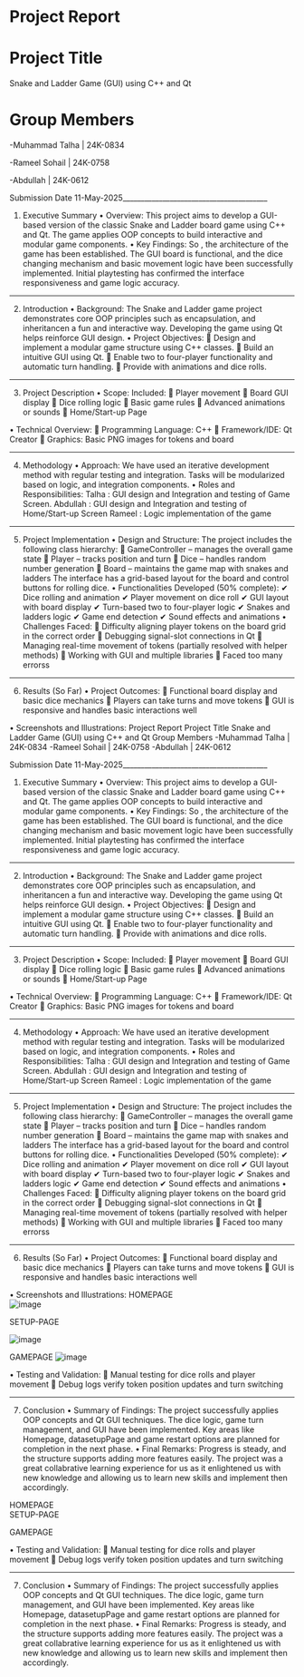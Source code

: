 # Project Report
# Project Title
Snake and Ladder Game (GUI) using C++ and Qt
# Group Members
-Muhammad Talha | 24K-0834

-Rameel Sohail | 24K-0758

-Abdullah | 24K-0612

Submission Date
11-May-2025________________________________________
1. Executive Summary
• Overview:
This project aims to develop a GUI-based version of the classic Snake and Ladder board game using C++ and Qt. The game applies OOP concepts to build interactive and modular game components.
• Key Findings:
So , the architecture of the game has been established. The GUI board is functional, and the dice changing mechanism and basic movement logic have been successfully implemented. Initial playtesting has confirmed the interface responsiveness and game logic accuracy.
________________________________________
2. Introduction
• Background:
The Snake and Ladder game project demonstrates core OOP principles such as encapsulation, and  inheritancen a fun and interactive way. Developing the game using Qt helps reinforce GUI design.
• Project Objectives:
	Design and implement a modular game structure using C++ classes.
	Build an intuitive GUI using Qt.
	Enable two to four-player functionality and automatic turn handling.
	Provide with animations and dice rolls.
________________________________________
3. Project Description
• Scope:
Included:
	Player movement
	Board GUI display
	Dice rolling logic
	Basic game rules 
	Advanced animations or sounds
	Home/Start-up Page


• Technical Overview:
	Programming Language: C++
	Framework/IDE: Qt Creator
	Graphics: Basic PNG images for tokens and board
________________________________________
4. Methodology
• Approach:
We have used an iterative development method with regular testing and integration. Tasks will be modularized based on logic, and integration components.
• Roles and Responsibilities:
Talha : GUI design and Integration and testing of Game Screen.
Abdullah : GUI design and Integration and testing of Home/Start-up Screen
Rameel : Logic implementation of the game
________________________________________

5. Project Implementation
• Design and Structure:
The project includes the following class hierarchy:
	GameController – manages the overall game state
	Player – tracks position and turn
	Dice – handles random number generation
	Board – maintains the game map with snakes and ladders
The interface has a grid-based layout for the board and control buttons for rolling dice.
• Functionalities Developed (50% complete):
✔ Dice rolling and animation
✔ Player movement on dice roll
✔ GUI layout with board display
✔ Turn-based two to four-player logic
✔ Snakes and ladders logic 
✔ Game end detection
✔ Sound effects and animations
• Challenges Faced:
	Difficulty aligning player tokens on the board grid in the correct order
	Debugging signal-slot connections in Qt
	Managing real-time movement of tokens (partially resolved with helper methods)
	Working with GUI and multiple libraries
	Faced too many errorss
________________________________________
6. Results (So Far)
• Project Outcomes:
	Functional board display and basic dice mechanics
	Players can take turns and move tokens
	GUI is responsive and handles basic interactions well




• Screenshots and Illustrations:
Project Report
Project Title
Snake and Ladder Game (GUI) using C++ and Qt
Group Members
-Muhammad Talha | 24K-0834
-Rameel Sohail | 24K-0758
-Abdullah | 24K-0612

Submission Date
11-May-2025________________________________________
1. Executive Summary
• Overview:
This project aims to develop a GUI-based version of the classic Snake and Ladder board game using C++ and Qt. The game applies OOP concepts to build interactive and modular game components.
• Key Findings:
So , the architecture of the game has been established. The GUI board is functional, and the dice changing mechanism and basic movement logic have been successfully implemented. Initial playtesting has confirmed the interface responsiveness and game logic accuracy.
________________________________________
2. Introduction
• Background:
The Snake and Ladder game project demonstrates core OOP principles such as encapsulation, and  inheritancen a fun and interactive way. Developing the game using Qt helps reinforce GUI design.
• Project Objectives:
	Design and implement a modular game structure using C++ classes.
	Build an intuitive GUI using Qt.
	Enable two to four-player functionality and automatic turn handling.
	Provide with animations and dice rolls.
________________________________________
3. Project Description
• Scope:
Included:
	Player movement
	Board GUI display
	Dice rolling logic
	Basic game rules 
	Advanced animations or sounds
	Home/Start-up Page


• Technical Overview:
	Programming Language: C++
	Framework/IDE: Qt Creator
	Graphics: Basic PNG images for tokens and board
________________________________________
4. Methodology
• Approach:
We have used an iterative development method with regular testing and integration. Tasks will be modularized based on logic, and integration components.
• Roles and Responsibilities:
Talha : GUI design and Integration and testing of Game Screen.
Abdullah : GUI design and Integration and testing of Home/Start-up Screen
Rameel : Logic implementation of the game
________________________________________

5. Project Implementation
• Design and Structure:
The project includes the following class hierarchy:
	GameController – manages the overall game state
	Player – tracks position and turn
	Dice – handles random number generation
	Board – maintains the game map with snakes and ladders
The interface has a grid-based layout for the board and control buttons for rolling dice.
• Functionalities Developed (50% complete):
✔ Dice rolling and animation
✔ Player movement on dice roll
✔ GUI layout with board display
✔ Turn-based two to four-player logic
✔ Snakes and ladders logic 
✔ Game end detection
✔ Sound effects and animations
• Challenges Faced:
	Difficulty aligning player tokens on the board grid in the correct order
	Debugging signal-slot connections in Qt
	Managing real-time movement of tokens (partially resolved with helper methods)
	Working with GUI and multiple libraries
	Faced too many errorss
________________________________________
6. Results (So Far)
• Project Outcomes:
	Functional board display and basic dice mechanics
	Players can take turns and move tokens
	GUI is responsive and handles basic interactions well




• Screenshots and Illustrations:
HOMEPAGE  
![image](https://github.com/user-attachments/assets/70cc5d16-6391-4809-8bfc-1a30c66b05c7)

SETUP-PAGE
 

![image](https://github.com/user-attachments/assets/51da20b0-503b-4dd3-b103-87951e6899a8)



GAMEPAGE
![image](https://github.com/user-attachments/assets/0f6c1053-336c-4a9e-9f6c-276e005b3335)

 
• Testing and Validation:
	Manual testing for dice rolls and player movement
	Debug logs verify token position updates and turn switching
________________________________________
7. Conclusion
• Summary of Findings:
The project successfully applies OOP concepts and Qt GUI techniques. The dice logic, game turn management, and GUI have been implemented. Key areas like Homepage, datasetupPage and game restart options are planned for completion in the next phase.
• Final Remarks:
Progress is steady, and the structure supports adding more features easily. The project was a great collabrative learning experience for us as it enlightened us with new knowledge and allowing us to learn new skills and implement then accordingly.


HOMEPAGE  
SETUP-PAGE
 




GAMEPAGE
 
• Testing and Validation:
	Manual testing for dice rolls and player movement
	Debug logs verify token position updates and turn switching
________________________________________
7. Conclusion
• Summary of Findings:
The project successfully applies OOP concepts and Qt GUI techniques. The dice logic, game turn management, and GUI have been implemented. Key areas like Homepage, datasetupPage and game restart options are planned for completion in the next phase.
• Final Remarks:
Progress is steady, and the structure supports adding more features easily. The project was a great collabrative learning experience for us as it enlightened us with new knowledge and allowing us to learn new skills and implement then accordingly.

